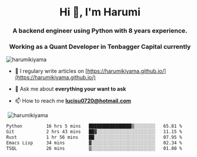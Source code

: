 <h1 align="center">Hi 👋, I'm Harumi</h1>
<h3 align="center">A backend engineer using <b>Python</b> with 8 years experience.</h3>
<h3 align="center">Working as a Quant Developer in <b>Tenbagger Capital</b> currently</h3>

<p align="left"> <img src="https://komarev.com/ghpvc/?username=harumikiyama" alt="harumikiyama" /> </p>


- 📝 I regulary write articles on [https://harumikiyama.github.io/](https://harumikiyama.github.io/)

- 💬 Ask me about **everything your want to ask**

- 📫 How to reach me **lucisu0720@hotmail.com**

<p>&nbsp;<img align="center" src="https://github-readme-stats.vercel.app/api?username=harumikiyama&show_icons=true" alt="harumikiyama" /></p>


<!--START_SECTION:waka-->

```txt
Python         16 hrs 5 mins   ████████████████▒░░░░░░░░   65.81 %
Git            2 hrs 43 mins   ██▓░░░░░░░░░░░░░░░░░░░░░░   11.15 %
Rust           1 hr 56 mins    ██░░░░░░░░░░░░░░░░░░░░░░░   07.95 %
Emacs Lisp     34 mins         ▓░░░░░░░░░░░░░░░░░░░░░░░░   02.34 %
TSQL           26 mins         ▒░░░░░░░░░░░░░░░░░░░░░░░░   01.80 %
```

<!--END_SECTION:waka-->

